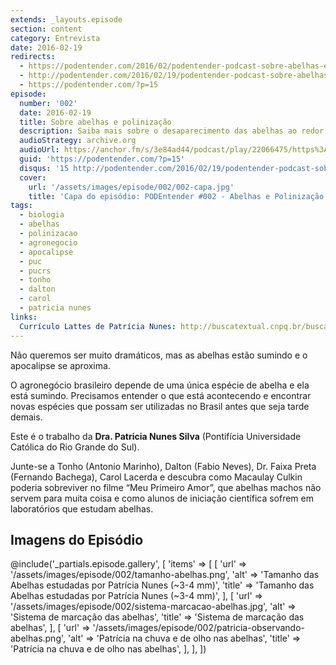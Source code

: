 ```yaml
---
extends: _layouts.episode
section: content
category: Entrevista
date: 2016-02-19
redirects:
  - https://podentender.com/2016/02/podentender-podcast-sobre-abelhas-e-polinizacao.html
  - http://podentender.com/2016/02/19/podentender-podcast-sobre-abelhas-e-polinizacao/
  - https://podentender.com/?p=15
episode:
  number: '002'
  date: 2016-02-19
  title: Sobre abelhas e polinização
  description: Saiba mais sobre o desaparecimento das abelhas ao redor do mundo e a triste consequência apocalíptica que se aproxima. 
  audioStrategy: archive.org
  audioUrl: https://anchor.fm/s/3e84ad44/podcast/play/22066475/https%3A%2F%2Fd3ctxlq1ktw2nl.cloudfront.net%2Fstaging%2F2020-10-3%2F125107108-44100-2-68e7e52b8c98410f.mp3
  guid: 'https://podentender.com/?p=15'
  disqus: '15 http://podentender.com/2016/02/19/podentender-podcast-sobre-abelhas-e-polinizacao/'
  cover:
    url: '/assets/images/episode/002/002-capa.jpg'
    title: 'Capa do episódio: PODEntender #002 - Abelhas e Polinização com Patrícia Nunes'
tags:
  - biologia
  - abelhas
  - polinizacao
  - agronegocio
  - apocalipse
  - puc
  - pucrs
  - tonho
  - dalton
  - carol
  - patricia nunes
links:
  Currículo Lattes de Patrícia Nunes: http://buscatextual.cnpq.br/buscatextual/visualizacv.do?id=K4770646E4
---
```

Não queremos ser muito dramáticos, mas as abelhas estão sumindo e
o apocalipse se aproxima.

O agronegócio brasileiro depende de uma única espécie de abelha e
ela está sumindo. Precisamos entender o que está acontecendo e
encontrar novas espécies que possam ser utilizadas no Brasil
antes que seja tarde demais.

Este é o trabalho da **Dra. Patricia Nunes Silva**
(Pontifícia Universidade Católica do Rio Grande do Sul).

Junte-se a Tonho (Antonio Marinho), Dalton (Fabio Neves),
Dr. Faixa Preta (Fernando Bachega), Carol Lacerda
e descubra como Macaulay Culkin poderia sobreviver no
filme “Meu Primeiro Amor”, que abelhas machos não servem para
muita coisa e como alunos de iniciação científica sofrem em
laboratórios que estudam abelhas.

## Imagens do Episódio

@include('_partials.episode.gallery', [
    'items' => [
        [
            'url' => '/assets/images/episode/002/tamanho-abelhas.png',
            'alt' => 'Tamanho das Abelhas estudadas por Patrícia Nunes (~3-4 mm)',
            'title' => 'Tamanho das Abelhas estudadas por Patrícia Nunes (~3-4 mm)',
        ],
        [
            'url' => '/assets/images/episode/002/sistema-marcacao-abelhas.jpg',
            'alt' => 'Sistema de marcação das abelhas',
            'title' => 'Sistema de marcação das abelhas',
        ],
        [
            'url' => '/assets/images/episode/002/patricia-observando-abelhas.png',
            'alt' => 'Patrícia na chuva e de olho nas abelhas',
            'title' => 'Patrícia na chuva e de olho nas abelhas',
        ],
    ],
])
